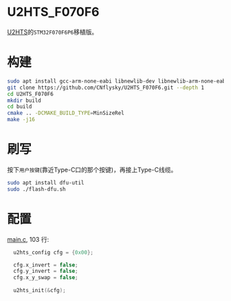 # U2HTS_F070F6
[U2HTS](https://github.com/CNflysky/U2HTS)的`STM32F070F6P6`移植版。

# 构建
```bash
sudo apt install gcc-arm-none-eabi libnewlib-dev libnewlib-arm-none-eabi make cmake
git clone https://github.com/CNflysky/U2HTS_F070F6.git --depth 1
cd U2HTS_F070F6
mkdir build
cd build
cmake .. -DCMAKE_BUILD_TYPE=MinSizeRel
make -j16
```

# 刷写
按下`用户按键`(靠近Type-C口的那个按键)，再接上Type-C线缆。
```bash
sudo apt install dfu-util
sudo ./flash-dfu.sh
```

# 配置
[main.c](./Core/Src/main.c), 103 行:
```c
  u2hts_config cfg = {0x00};

  cfg.x_invert = false;
  cfg.y_invert = false;
  cfg.x_y_swap = false;
  
  u2hts_init(&cfg);
```